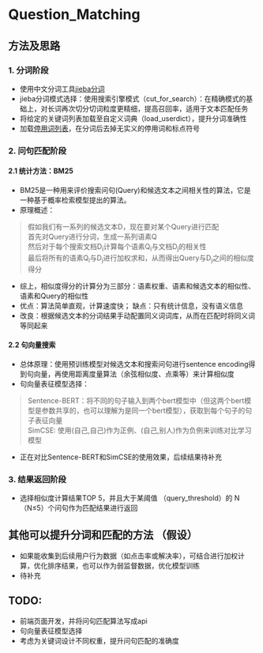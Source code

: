 # Question_Matching

## 方法及思路

### 1. 分词阶段
* 使用中文分词工具[jieba分词](https://github.com/fxsjy/jieba)
* jieba分词模式选择：使用搜索引擎模式（cut_for_search）：在精确模式的基础上，对长词再次切分切词粒度更精细，提高召回率，适用于文本匹配任务
* 将给定的关键词列表加载至自定义词典（load_userdict），提升分词准确性
* 加载[停用词列表](https://github.com/goto456/stopwords)，在分词后去掉无实义的停用词和标点符号

### 2. 问句匹配阶段

#### 2.1 统计方法：BM25
* BM25是一种用来评价搜索问句(Query)和候选文本之间相关性的算法，它是一种基于概率检索模型提出的算法。
* 原理概述：
> 假如我们有一系列的候选文本D，现在要对某个Query进行匹配  
> 首先对Query进行分词，生成一系列语素Q  
> 然后对于每个搜索文档D<sub>i</sub>计算每个语素Q<sub>i</sub>与文档D<sub>j</sub>的相关性    
> 最后将所有的语素Q<sub>i</sub>与D<sub>j</sub>进行加权求和，从而得出Query与D<sub>j</sub>之间的相似度得分   
* 综上，相似度得分的计算分为三部分：语素权重、语素和候选文本的相似性、语素和Query的相似性   
* 优点：算法简单直观，计算速度快； 缺点：只有统计信息，没有语义信息 
* 改良：根据候选文本的分词结果手动配置同义词词库，从而在匹配时将同义词等同起来

#### 2.2 句向量搜索
* 总体原理：使用预训练模型对候选文本和搜索问句进行sentence encoding得到句向量，再使用距离度量算法（余弦相似度、点乘等）来计算相似度
* 句向量表征模型选择：
> Sentence-BERT：将不同的句子输入到两个bert模型中（但这两个bert模型是参数共享的，也可以理解为是同一个bert模型），获取到每个句子的句子表征向量  
> SimCSE: 使用(自己,自己)作为正例、(自己,别人)作为负例来训练对比学习模型  
* 正在对比Sentence-BERT和SimCSE的使用效果，后续结果待补充

### 3. 结果返回阶段
* 选择相似度计算结果TOP 5，并且大于某阈值 （query_threshold）的 N（N≤5）个问句作为匹配结果进行返回

## 其他可以提升分词和匹配的方法 （假设）
* 如果能收集到后续用户行为数据（如点击率或解决率），可结合进行加权计算，优化排序结果，也可以作为弱监督数据，优化模型训练
* 待补充

## TODO:
* 前端页面开发，并将问句匹配算法写成api
* 句向量表征模型选择
* 考虑为关键词设计不同权重，提升问句匹配的准确度




